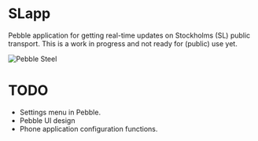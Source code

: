 SLapp
=====
Pebble application for getting real-time updates on Stockholms (SL) public transport. 
This is a work in progress and not ready for (public) use yet.

![Pebble Steel](http://i.imgur.com/657RBA6.png)


TODO
=====
* Settings menu in Pebble.
* Pebble UI design
* Phone application configuration functions.
